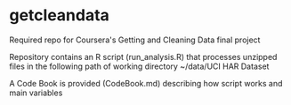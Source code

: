getcleandata
============

Required repo for Coursera's Getting and Cleaning Data final project


Repository contains an R script (run_analysis.R) that processes unzipped files in the following path of working directory
~/data/UCI HAR Dataset


A Code Book is provided (CodeBook.md) describing how script works and main variables
